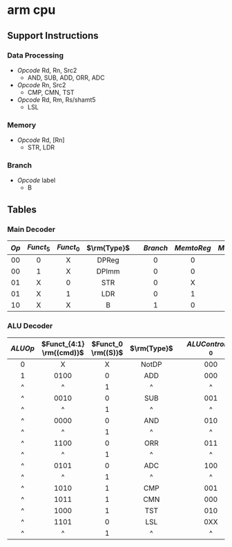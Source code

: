 # arm cpu

## Support Instructions

### Data Processing

* *Opcode* Rd, Rn, Src2
  * AND, SUB, ADD, ORR, ADC
* *Opcode* Rn, Src2
  * CMP, CMN, TST
* *Opcode* Rd, Rm, Rs/shamt5
  * LSL

### Memory

* *Opcode* Rd, [Rn]
  * STR, LDR

### Branch

* *Opcode* label
  * B

## Tables

### Main Decoder

| $Op$  | $Funct_5$ | $Funct_0$ | $\rm{Type}$ |       | $Branch$ | $MemtoReg$ | $MemW$ | $ALUSrc$ | $ImmSrc$ | $RegW$ | $RegSrc$ | $ALUOp$ |
| :---: | :-------: | :-------: | :---------: | :---: | :------: | :--------: | :----: | :------: | :------: | :----: | :------: | :-----: |
|  00   |     0     |     X     |    DPReg    |       |    0     |     0      |   0    |    0     |    XX    |   1    |   100    |    1    |
|  00   |     1     |     X     |    DPImm    |       |    0     |     0      |   0    |    1     |    00    |   1    |   0X0    |    1    |
|  01   |     X     |     0     |     STR     |       |    0     |     X      |   1    |    1     |    01    |   0    |   010    |    0    |
|  01   |     X     |     1     |     LDR     |       |    0     |     1      |   0    |    1     |    01    |   1    |   0X0    |    0    |
|  10   |     X     |     X     |      B      |       |    1     |     0      |   0    |    1     |    10    |   0    |   0X1    |    0    |

### ALU Decoder

| $ALUOp$ | $Funct_{4:1} \rm{(cmd)}$ | $Funct_0 \rm{(S)}$ | $\rm{Type}$ |     | $ALUControl_{1:0}$ | $FlagW_{1:0}$ | $NoWrite$ | $Shift$ |
| :-----: | :----------------------: | :----------------: | :---------: | --- | :----------------: | :-----------: | :-------: | :-----: |
|    0    |            X             |         X          |    NotDP    |     |        000         |      00       |     0     |    0    |
|    1    |           0100           |         0          |     ADD     |     |        000         |      00       |     0     |    0    |
|    ^    |            ^             |         1          |      ^      |     |         ^          |      11       |     0     |    0    |
|    ^    |           0010           |         0          |     SUB     |     |        001         |      00       |     0     |    0    |
|    ^    |            ^             |         1          |      ^      |     |         ^          |      11       |     0     |    0    |
|    ^    |           0000           |         0          |     AND     |     |        010         |      00       |     0     |    0    |
|    ^    |            ^             |         1          |      ^      |     |         ^          |      10       |     0     |    0    |
|    ^    |           1100           |         0          |     ORR     |     |        011         |      00       |     0     |    0    |
|    ^    |            ^             |         1          |      ^      |     |         ^          |      10       |     0     |    0    |
|    ^    |           0101           |         0          |     ADC     |     |        100         |      00       |     0     |    0    |
|    ^    |            ^             |         1          |      ^      |     |         ^          |      11       |     0     |    0    |
|    ^    |           1010           |         1          |     CMP     |     |        001         |      11       |     1     |    0    |
|    ^    |           1011           |         1          |     CMN     |     |        000         |      11       |     1     |    0    |
|    ^    |           1000           |         1          |     TST     |     |        010         |      10       |     1     |    0    |
|    ^    |           1101           |         0          |     LSL     |     |        0XX         |      00       |     0     |    1    |
|    ^    |            ^             |         1          |      ^      |     |         ^          |      10       |     0     |    1    |
